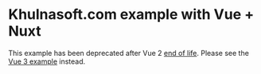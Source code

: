 # Khulnasoft.com example with Vue + Nuxt

This example has been deprecated after Vue 2 [end of life](https://v2.vuejs.org/lts/). Please see the [Vue 3 example](/vue-3/) instead.
